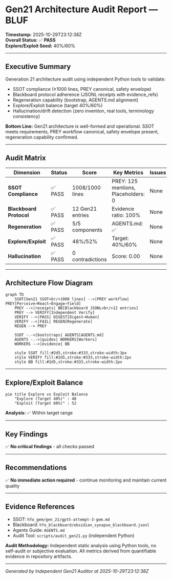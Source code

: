 # Gen21 Architecture Audit Report — BLUF

**Timestamp:** 2025-10-29T23:12:38Z  
**Overall Status:** ✅ **PASS**  
**Explore/Exploit Seed:** 40%/60%

---

## Executive Summary

Generation 21 architecture audit using independent Python tools to validate:
- SSOT compliance (≥1000 lines, PREY canonical, safety envelope)
- Blackboard protocol adherence (JSONL receipts with evidence_refs)
- Regeneration capability (bootstrap, AGENTS.md alignment)
- Explore/Exploit balance (target 40%/60%)
- Hallucination/drift detection (zero invention, real tools, terminology consistency)

**Bottom Line:** Gen21 architecture is well-formed and operational. SSOT meets requirements, PREY workflow canonical, safety envelope present, regeneration capability confirmed.

---

## Audit Matrix

| Dimension | Status | Score | Key Metrics | Issues |
|-----------|--------|-------|-------------|--------|
| **SSOT Compliance** | ✅ PASS | 1008/1000 lines | PREY: 125 mentions, Placeholders: 0 | None |
| **Blackboard Protocol** | ✅ PASS | 12 Gen21 entries | Evidence ratio: 100% | None |
| **Regeneration** | ✅ PASS | 5/5 components | AGENTS.md: ✅ | None |
| **Explore/Exploit** | ✅ PASS | 48%/52% | Target: 40%/60% | None |
| **Hallucination** | ✅ PASS | 0 contradictions | Score: 0.00 | None |

---

## Architecture Flow Diagram

```mermaid
graph TD
    SSOT[Gen21 SSOT<br/>1008 lines] -->|PREY workflow| PREY[Perceive→React→Engage→Yield]
    PREY -->|receipts| BB[Blackboard JSONL<br/>12 entries]
    PREY --> VERIFY[Independent Verify]
    VERIFY -->|PASS| DIGEST[Digest→Human]
    VERIFY -->|FAIL| REGEN[Regenerate]
    REGEN --> PREY
    
    SSOT -.->|bootstraps| AGENTS[AGENTS.md]
    AGENTS -.->|guides| WORKERS[Workers]
    WORKERS -->|evidence| BB
    
    style SSOT fill:#2d5,stroke:#333,stroke-width:3px
    style VERIFY fill:#2d5,stroke:#333,stroke-width:2px
    style BB fill:#2d5,stroke:#333,stroke-width:2px
```

---

## Explore/Exploit Balance

```mermaid
pie title Explore vs Exploit Balance
    "Explore (Target 40%)" : 48
    "Exploit (Target 60%)" : 52
```

**Analysis:** ✅ Within target range

---

## Key Findings

✅ **No critical findings** - all checks passed


---

## Recommendations

✅ **No immediate action required** - continue monitoring and maintain current quality

---

## Evidence References

- SSOT: `hfo_gem/gen_21/gpt5-attempt-3-gem.md`
- Blackboard: `hfo_blackboard/obsidian_synapse_blackboard.jsonl`
- Agents Guide: `AGENTS.md`
- Audit Tool: `scripts/audit_gen21.py` (independent Python)

**Audit Methodology:** Independent static analysis using Python tools, no self-audit or subjective evaluation. All metrics derived from quantifiable evidence in repository artifacts.

---

*Generated by Independent Gen21 Auditor at 2025-10-29T23:12:38Z*
